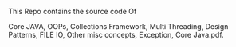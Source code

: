 This Repo contains the source code Of

Core JAVA,
OOPs,
Collections Framework,
Multi Threading,
Design Patterns,
FILE IO,
Other misc concepts,
Exception,
Core Java.pdf.
